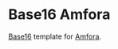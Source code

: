 # Base16 Amfora
[Base16](https://github.com/chriskempson/base16) template for [Amfora](https://github.com/makeworld-the-better-one/amfora).
